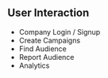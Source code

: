 User Interaction
----------------
* Company Login / Signup 
* Create Campaigns
* Find Audience
* Report Audience
* Analytics